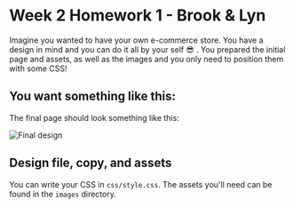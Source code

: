 # Week 2 Homework 1 - Brook & Lyn

Imagine you wanted to have your own e-commerce store. You have a design in mind and you can do it all by your self :sunglasses: .
You prepared the initial page and assets, as well as the images and you only need to position them with some CSS!

## You want something like this:

The final page should look something like this:

![Final design](https://github.com/Riyadh-Part-Time-Courses/FEWD-4-Homework/blob/master/_Homework_Tasks/week2/brooklyn-source_HW/mockup.png)

## Design file, copy, and assets

You can write your CSS in `css/style.css`.
The assets you'll need can be found in the `images` directory.
